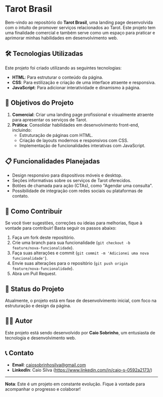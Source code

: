 # Tarot Brasil

Bem-vindo ao repositório do **Tarot Brasil**, uma landing page desenvolvida com o intuito de promover serviços relacionados ao Tarot. Este projeto tem uma finalidade comercial e também serve como um espaço para praticar e aprimorar minhas habilidades em desenvolvimento web.

## 🛠️ Tecnologias Utilizadas

Este projeto foi criado utilizando as seguintes tecnologias:

- **HTML**: Para estruturar o conteúdo da página.
- **CSS**: Para estilização e criação de uma interface atraente e responsiva.
- **JavaScript**: Para adicionar interatividade e dinamismo à página.

## 🌟 Objetivos do Projeto

1. **Comercial**: Criar uma landing page profissional e visualmente atraente para apresentar os serviços de Tarot.
2. **Prática**: Consolidar habilidades em desenvolvimento front-end, incluindo:
   - Estruturação de páginas com HTML.
   - Criação de layouts modernos e responsivos com CSS.
   - Implementação de funcionalidades interativas com JavaScript.

## 📋 Funcionalidades Planejadas

- Design responsivo para dispositivos móveis e desktop.
- Seções informativas sobre os serviços de Tarot oferecidos.
- Botões de chamada para ação (CTAs), como "Agendar uma consulta".
- Possibilidade de integração com redes sociais ou plataformas de contato.

## 🚀 Como Contribuir

Se você tiver sugestões, correções ou ideias para melhorias, fique à vontade para contribuir! Basta seguir os passos abaixo:

1. Faça um fork deste repositório.
2. Crie uma branch para sua funcionalidade (`git checkout -b feature/nova-funcionalidade`).
3. Faça suas alterações e commit (`git commit -m 'Adicionei uma nova funcionalidade'`).
4. Envie suas alterações para o repositório (`git push origin feature/nova-funcionalidade`).
5. Abra um Pull Request.

## 📌 Status do Projeto

Atualmente, o projeto está em fase de desenvolvimento inicial, com foco na estruturação e design da página.

## 🧑‍💻 Autor

Este projeto está sendo desenvolvido por **Caio Sobrinho**, um entusiasta de tecnologia e desenvolvimento web. 

## 📞 Contato

- **Email**: caiosobrinhosilva@gmail.com
- **LinkedIn**: Caio Silva (https://www.linkedin.com/in/caio-s-0592a2173/)

---

**Nota**: Este é um projeto em constante evolução. Fique à vontade para acompanhar o progresso e colaborar!